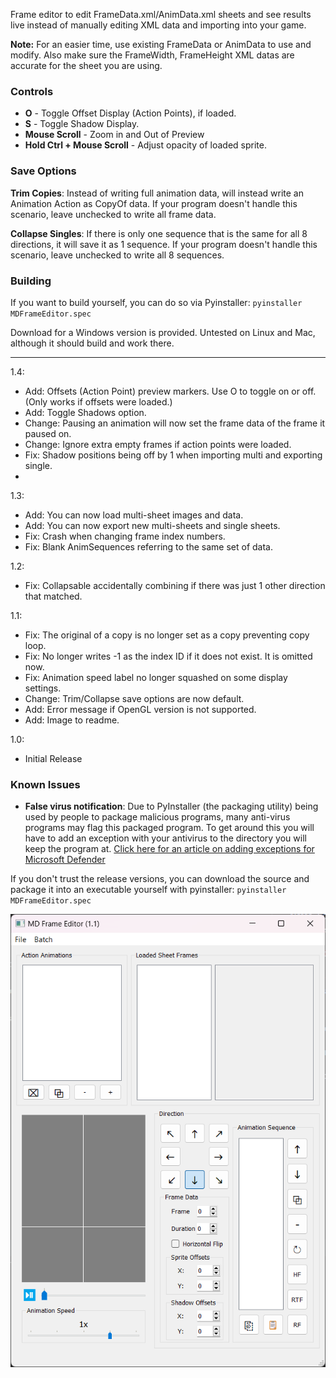 Frame editor to edit FrameData.xml/AnimData.xml sheets and see results live instead of manually editing XML data and importing into your game.

**Note:**
For an easier time, use existing FrameData or AnimData to use and modify. Also make sure the FrameWidth, FrameHeight XML datas are accurate for the sheet you are using.

### Controls
* **O** - Toggle Offset Display (Action Points), if loaded.
* **S** - Toggle Shadow Display.
* **Mouse Scroll** - Zoom in and Out of Preview
* **Hold Ctrl + Mouse Scroll** - Adjust opacity of loaded sprite.

### Save Options

**Trim Copies**: Instead of writing full animation data, will instead write an Animation Action as CopyOf data. If your program doesn't handle this scenario, leave unchecked to write all frame data.

**Collapse Singles**: If there is only one sequence that is the same for all 8 directions, it will save it as 1 sequence. If your program doesn't handle this scenario, leave unchecked to write all 8 sequences.

### Building

If you want to build yourself, you can do so via Pyinstaller: `pyinstaller MDFrameEditor.spec`

Download for a Windows version is provided. Untested on Linux and Mac, although it should build and work there.

----
1.4:
* Add: Offsets (Action Point) preview markers. Use O to toggle on or off. (Only works if offsets were loaded.)
* Add: Toggle Shadows option.
* Change: Pausing an animation will now set the frame data of the frame it paused on.
* Change: Ignore extra empty frames if action points were loaded.
* Fix: Shadow positions being off by 1 when importing multi and exporting single.
* 
1.3:
* Add: You can now load multi-sheet images and data.
* Add: You can now export new multi-sheets and single sheets.
* Fix: Crash when changing frame index numbers.
* Fix: Blank AnimSequences referring to the same set of data.

1.2:
* Fix: Collapsable accidentally combining if there was just 1 other direction that matched.

1.1: 
* Fix: The original of a copy is no longer set as a copy preventing copy loop.
* Fix: No longer writes -1 as the index ID if it does not exist. It is omitted now.
* Fix: Animation speed label no longer squashed on some display settings.
* Change: Trim/Collapse save options are now default.
* Add: Error message if OpenGL version is not supported.
* Add: Image to readme.
 
1.0:
* Initial Release

### Known Issues
* **False virus notification**: Due to PyInstaller (the packaging utility) being used by people to package malicious 
 programs, many anti-virus programs may flag this packaged program. To get around this you will have to add an exception with your antivirus to the directory you will keep the program at.
 [Click here for an article on adding exceptions for Microsoft Defender](https://support.microsoft.com/en-us/windows/add-an-exclusion-to-windows-security-811816c0-4dfd-af4a-47e4-c301afe13b26)

If you don't trust the release versions, you can download the source and package it into an executable yourself with pyinstaller:
`pyinstaller MDFrameEditor.spec`


![img.png](img.png)